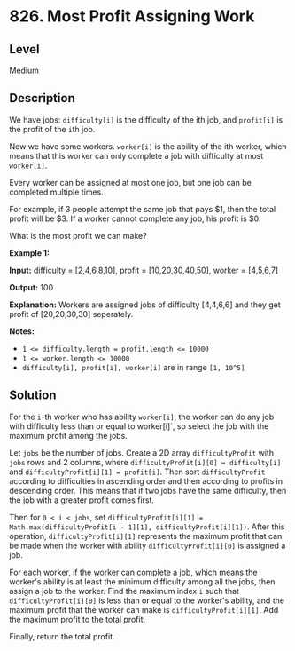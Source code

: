 # 826. Most Profit Assigning Work
## Level
Medium

## Description
We have jobs: `difficulty[i]` is the difficulty of the ith job, and `profit[i]` is the profit of the `i`th job. 

Now we have some workers. `worker[i]` is the ability of the ith worker, which means that this worker can only complete a job with difficulty at most `worker[i]`. 

Every worker can be assigned at most one job, but one job can be completed multiple times.

For example, if 3 people attempt the same job that pays $1, then the total profit will be $3. If a worker cannot complete any job, his profit is $0.

What is the most profit we can make?

**Example 1:**

**Input:** difficulty = [2,4,6,8,10], profit = [10,20,30,40,50], worker = [4,5,6,7]

**Output:** 100

**Explanation:** Workers are assigned jobs of difficulty [4,4,6,6] and they get profit of [20,20,30,30] seperately.

**Notes:**

* `1 <= difficulty.length = profit.length <= 10000`
* `1 <= worker.length <= 10000`
* `difficulty[i], profit[i], worker[i]` are in range `[1, 10^5]`

## Solution
For the `i`-th worker who has ability `worker[i]`, the worker can do any job with difficulty less than or equal to 	worker[i]`, so select the job with the maximum profit among the jobs.

Let `jobs` be the number of jobs. Create a 2D array `difficultyProfit` with `jobs` rows and 2 columns, where `difficultyProfit[i][0] = difficulty[i]` and `difficultyProfit[i][1] = profit[i]`. Then sort `difficultyProfit` according to difficulties in ascending order and then according to profits in descending order. This means that if two jobs have the same difficulty, then the job with a greater profit comes first.

Then for `0 < i < jobs`, set `difficultyProfit[i][1] = Math.max(difficultyProfit[i - 1][1], difficultyProfit[i][1])`. After this operation, `difficultyProfit[i][1]` represents the maximum profit that can be made when the worker with ability `difficultyProfit[i][0]` is assigned a job.

For each worker, if the worker can complete a job, which means the worker's ability is at least the minimum difficulty among all the jobs, then assign a job to the worker. Find the maximum index `i` such that `difficultyProfit[i][0]` is less than or equal to the worker's ability, and the maximum profit that the worker can make is `difficultyProfit[i][1]`. Add the maximum profit to the total profit.

Finally, return the total profit.
